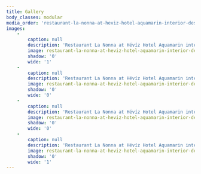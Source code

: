 ```yaml
---
title: Gallery
body_classes: modular
media_order: 'restaurant-la-nonna-at-heviz-hotel-aquamarin-interior-design-visualization-2.jpg,restaurant-la-nonna-at-heviz-hotel-aquamarin-interior-design-visualization-4.jpg,restaurant-la-nonna-at-heviz-hotel-aquamarin-interior-design-visualization-5.jpg,restaurant-la-nonna-at-heviz-hotel-aquamarin-interior-design-visualization-6.jpg'
images:
    -
        caption: null
        description: 'Restaurant La Nonna at Hévíz Hotel Aquamarin interior design visualization'
        image: restaurant-la-nonna-at-heviz-hotel-aquamarin-interior-design-visualization-2.jpg
        shadow: '0'
        wide: '1'
    -
        caption: null
        description: 'Restaurant La Nonna at Hévíz Hotel Aquamarin interior design visualization'
        image: restaurant-la-nonna-at-heviz-hotel-aquamarin-interior-design-visualization-5.jpg
        shadow: '0'
        wide: '0'
    -
        caption: null
        description: 'Restaurant La Nonna at Hévíz Hotel Aquamarin interior design visualization'
        image: restaurant-la-nonna-at-heviz-hotel-aquamarin-interior-design-visualization-6.jpg
        shadow: '0'
        wide: '0'
    -
        caption: null
        description: 'Restaurant La Nonna at Hévíz Hotel Aquamarin interior design visualization'
        image: restaurant-la-nonna-at-heviz-hotel-aquamarin-interior-design-visualization-4.jpg
        shadow: '0'
        wide: '1'
---
```


